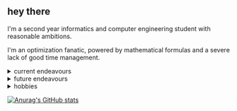 ## hey there

I'm a second year informatics and computer engineering student with reasonable ambitions.

I'm an optimization fanatic, powered by mathematical formulas and a severe lack of good time management.

<details>
<summary>current endeavours</summary>

1. learning assembly on a deeper level
2. explore ways to optimize certain common algorithms
3. learn more about security and networks

</details>


<details>
<summary>future endeavours</summary>

1. find a way to not add a self destruct button to my -inators
2. steal the moon

</details>

<details>
<summary>hobbies</summary>

1. strategy games enjoyer, like trading card games or board games
2. geology. it rocks.
3. reading about anything

</details>

[![Anurag's GitHub stats](https://github-readme-stats.vercel.app/api?username=zetathealmighty)](https://github.com/zetathealmighty/zetathealmighty)
